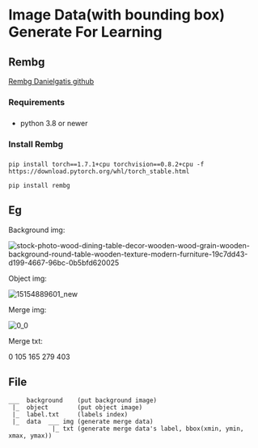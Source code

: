 # Image Data(with bounding box) Generate For Learning

## Rembg

[Rembg Danielgatis github](https://github.com/danielgatis/rembg)

### Requirements <h3> 
- python 3.8 or newer

### Install Rembg <h3> 
```
pip install torch==1.7.1+cpu torchvision==0.8.2+cpu -f https://download.pytorch.org/whl/torch_stable.html
  
pip install rembg
```
## Eg
  
Background img:
  
  ![stock-photo-wood-dining-table-decor-wooden-wood-grain-wooden-background-round-table-wooden-texture-modern-furniture-19c7dd43-d199-4667-96bc-0b5bfd620025](https://user-images.githubusercontent.com/66662065/143493344-88b26c6c-4558-42a1-b644-34c37b90f364.jpg)

  
Object img:
  
  ![15154889601_new](https://user-images.githubusercontent.com/66662065/141941752-efd114b9-d747-4627-804b-98ce9cc304ba.jpg)

Merge img:
  
  ![0_0](https://user-images.githubusercontent.com/66662065/143493364-5e9eef30-de67-4df9-b582-ba6161df72d0.png)


Merge txt:
  
  0 105 165 279 403  
  
## File
  ```
  ___  background    (put background image)
   |_  object        (put object image)    
   |_  label.txt     (labels index)
   |_  data  ___ img (generate merge data)                                      
              |_ txt (generate merge data's label, bbox(xmin, ymin, xmax, ymax))
  ```
 
